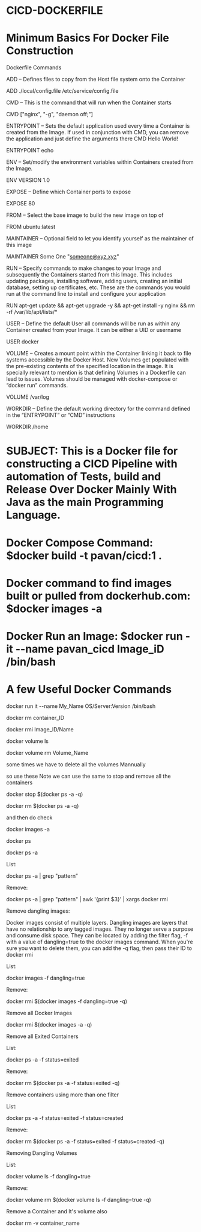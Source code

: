 # CICD-DOCKERFILE

# Minimum Basics For Docker File Construction

Dockerfile Commands

ADD – Defines files to copy from the Host file system onto the Container

ADD ./local/config.file /etc/service/config.file

CMD – This is the command that will run when the Container starts

CMD ["nginx", "-g", "daemon off;"]

ENTRYPOINT – Sets the default application used every time a Container is created from the Image. If used in conjunction with CMD, you can remove the application and just define the arguments there
CMD Hello World!

ENTRYPOINT echo

ENV – Set/modify the environment variables within Containers created from the Image.

ENV VERSION 1.0

EXPOSE – Define which Container ports to expose

EXPOSE 80

FROM – Select the base image to build the new image on top of

FROM ubuntu:latest

MAINTAINER – Optional field to let you identify yourself as the maintainer of this image

MAINTAINER Some One "someone@xyz.xyz"

RUN – Specify commands to make changes to your Image and subsequently the Containers started from this Image. This includes updating packages, installing software, adding users, creating an initial database, setting up certificates, etc. These are the commands you would run at the command line to install and configure your application

RUN apt-get update && apt-get upgrade -y && apt-get install -y nginx && rm -rf /var/lib/apt/lists/*

USER – Define the default User all commands will be run as within any Container created from your Image. It can be either a UID or username

USER docker

VOLUME – Creates a mount point within the Container linking it back to file systems accessible by the Docker Host. New Volumes get populated with the pre-existing contents of the specified location in the image. It is specially relevant to mention is that defining Volumes in a Dockerfile can lead to issues. Volumes should be managed with docker-compose or “docker run” commands.

VOLUME /var/log

WORKDIR – Define the default working directory for the command defined in the “ENTRYPOINT” or “CMD” instructions

WORKDIR /home


# SUBJECT: This is a Docker file for constructing a CICD Pipeline with automation of Tests, build and Release Over Docker Mainly With Java as the main Programming Language. 

# Docker Compose Command: $docker build -t pavan/cicd:1 . 
# Docker command to find images built or pulled from dockerhub.com: $docker images -a
# Docker Run an Image: $docker run -it --name pavan_cicd Image_iD /bin/bash

# A few Useful Docker Commands 

docker run it --name My_Name OS/Server:Version /bin/bash

docker rm container_ID

docker rmi Image_ID/Name

docker volume ls 

docker volume rm Volume_Name

some times we have to delete all the volumes Mannually 

so use these  Note we can use the same to stop and remove all the containers 

docker stop $(docker ps -a -q)

docker rm $(docker ps -a -q)

and then do check 

docker images -a

docker ps 

docker ps -a

List:

docker ps -a |  grep "pattern” 

Remove:

docker ps -a | grep "pattern" | awk '{print $3}' | xargs docker rmi

Remove dangling images:

Docker images consist of multiple layers. Dangling images are layers that have no relationship to any tagged images. 
They no longer serve a purpose and consume disk space. They can be located by adding the filter flag, 
-f with a value of dangling=true to the docker images command. When you're sure you want to delete them, 
you can add the -q flag, then pass their ID to docker rmi

List:

docker images -f dangling=true

Remove:

docker rmi $(docker images -f dangling=true -q)

Remove all Docker Images

docker rmi $(docker images -a -q)


Remove all Exited Containers

List:

docker ps -a -f status=exited

Remove:

docker rm $(docker ps -a -f status=exited -q)


Remove containers using more than one filter

List:

docker ps -a -f status=exited -f status=created

Remove:

docker rm $(docker ps -a -f status=exited -f status=created -q)

Removing Dangling Volumes

List:

docker volume ls -f dangling=true

Remove:

docker volume rm $(docker volume ls -f dangling=true -q)

Remove a Container and It's volume also 

docker rm -v container_name

